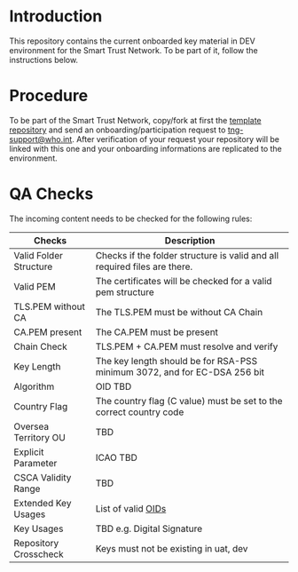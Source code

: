 # Introduction

This repository contains the current onboarded key material in DEV environment for the Smart Trust Network. To be part of it, follow the instructions below.

# Procedure

To be part of the Smart Trust Network, copy/fork at first the [template repository](https://github.com/WorldHealthOrganization/tng-participant-template) and send an onboarding/participation request to tng-support@who.int. After verification of your request your repository will be linked with this one and your onboarding informations are replicated to the environment.

# QA Checks

The incoming content needs to be checked for the following rules:


|Checks|Description|
|----|-----------|
|Valid Folder Structure|Checks if the folder structure is valid and all required files are there.|
|Valid PEM | The certificates will be checked for a valid pem structure|
|TLS.PEM without CA| The TLS.PEM must be without CA Chain|
|CA.PEM present| The CA.PEM must be present |
| Chain Check| TLS.PEM + CA.PEM must resolve and verify| 
|Key Length| The key length should be for RSA-PSS minimum 3072, and for EC-DSA 256 bit|
|Algorithm| OID TBD|
|Country Flag| The country flag (C value) must be set to the correct country code|
|Oversea Territory OU | TBD|
|Explicit Parameter| ICAO TBD|
|CSCA Validity Range| TBD |
|Extended Key Usages| List of valid [OIDs](https://github.com/WorldHealthOrganization/smart-trust-network-gateway/blob/main/docs/Architecture.md#dsc-limitation)|
|Key Usages| TBD e.g. Digital Signature|
|Repository Crosscheck| Keys must not be existing in uat, dev|

